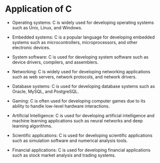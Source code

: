 # Application of C 
* Operating systems: C is widely used for developing operating systems such as Unix, Linux, and Windows.

* Embedded systems: C is a popular language for developing embedded systems such as microcontrollers, microprocessors, and other electronic devices.

* System software: C is used for developing system software such as device drivers, compilers, and assemblers.

* Networking: C is widely used for developing networking applications such as web servers, network protocols, and network drivers.
* Database systems: C is used for developing database systems such as Oracle, MySQL, and PostgreSQL.

* Gaming: C is often used for developing computer games due to its ability to handle low-level hardware interactions.

* Artificial Intelligence: C is used for developing artificial intelligence and machine learning applications such as neural networks and deep learning algorithms.

* Scientific applications: C is used for developing scientific applications such as simulation software and numerical analysis tools.

* Financial applications: C is used for developing financial applications such as stock market analysis and trading systems.